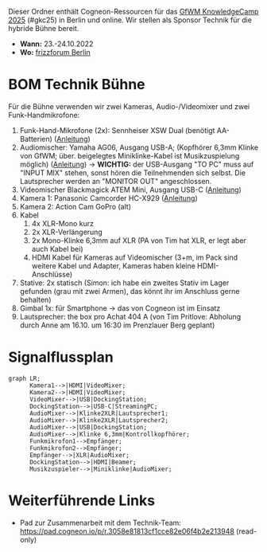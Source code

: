 Dieser Ordner enthält Cogneon-Ressourcen für das [GfWM KnowledgeCamp 2025](https://gfwm.de/gkc25) (#gkc25) in Berlin und online. Wir stellen als Sponsor Technik für die hybride Bühne bereit.

- **Wann:** 23.-24.10.2022
- **Wo:** [frizzforum Berlin](https://www.frizzforum.de/)

# BOM Technik Bühne

Für die Bühne verwenden wir zwei Kameras, Audio-/Videomixer und zwei Funk-Handmikrofone:

1. Funk-Hand-Mikrofone (2x): Sennheiser XSW Dual (benötigt AA-Batterien) ([Anleitung](https://cloud.cogneon.de/s/wdYQEY7C6ZZHPKP))
2. Audiomischer: Yamaha AG06, Ausgang USB-A; (Kopfhörer 6,3mm Klinke von GfWM; über. beigelegtes Miniklinke-Kabel ist Musikzuspielung möglich) ([Anleitung](https://cloud.cogneon.de/s/bHYqE76EEQxAWoH)) -> **WICHTIG:** der USB-Ausgang "TO PC" muss auf "INPUT MIX" stehen, sonst hören die Teilnehmenden sich selbst. Die Lautsprecher werden an "MONITOR OUT" angeschlossen.
3. Videomischer Blackmagick ATEM Mini, Ausgang USB-C ([Anleitung](https://cloud.cogneon.de/s/5eeZ7TXYaQ3WxFX))
4. Kamera 1: Panasonic Camcorder HC-X929 ([Anleitung](https://cloud.cogneon.de/s/Pd4NeQtMMZLakH7))
5. Kamera 2: Action Cam GoPro (alt)
6. Kabel
   1. 4x XLR-Mono kurz
   2. 2x XLR-Verlängerung
   3. 2x Mono-Klinke 6,3mm auf XLR (PA von Tim hat XLR, er legt aber auch Kabel bei)
   4. HDMI Kabel für Kameras auf Videomischer (3+m, im Pack sind weitere Kabel und Adapter, Kameras haben kleine HDMI-Anschlüsse)
7. Stative: 2x statisch (Simon: ich habe ein zweites Stativ im Lager gefunden (grau mit zwei Armen), das könnt ihr im Anschluss gerne behalten)
8. Gimbal 1x: für Smartphone -> das von Cogneon ist im Einsatz
9. Lautsprecher: the box pro Achat 404 A (von Tim Pritlove: Abholung durch Anne am 16.10. um 16:30 im Prenzlauer Berg geplant)

# Signalflussplan

```mermaid
graph LR;
      Kamera1-->|HDMI|VideoMixer;
      Kamera2-->|HDMI|VideoMixer;
      VideoMixer-->|USB|DockingStation;
      DockingStation-->|USB-C|StreamingPC;
      AudioMixer-->|Klinke2XLR|Lautsprecher1;
      AudioMixer-->|Klinke2XLR|Lautsprecher2;
      AudioMixer-->|USB|DockingStation;
      AudioMixer-->|Klinke 6,3mm|Kontrollkopfhörer;
      Funkmikrofon1-->Empfänger;
      Funkmikrofon2-->Empfänger;
      Empfänger-->|XLR|AudioMixer;
      DockingStation-->|HDMI|Beamer;
      Musikzuspieler-->|Miniklinke|AudioMixer;
```

# Weiterführende Links

* Pad zur Zusammenarbeit mit dem Technik-Team: https://pad.cogneon.io/p/r.3058e81813cf1cce82e06f4b2e213948 (read-only)